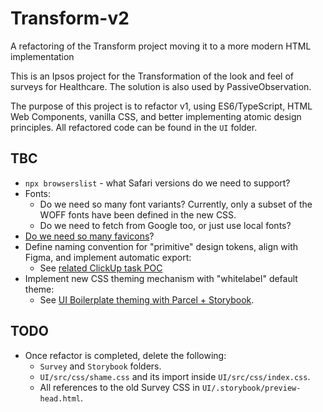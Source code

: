# Transform-v2
A refactoring of the Transform project moving it to a more modern HTML implementation

This is an Ipsos project for the Transformation of the look and feel of surveys for Healthcare.  The solution is also used by PassiveObservation.

The purpose of this project is to refactor v1, using ES6/TypeScript, HTML Web Components, vanilla CSS, and better implementing atomic design principles. All refactored code can be found in the `UI` folder.

## TBC
- `npx browserslist` - what Safari versions do we need to support?
- Fonts:
    - Do we need so many font variants? Currently, only a subset of the WOFF fonts have been defined in the new CSS.
    - Do we need to fetch from Google too, or just use local fonts?
- [Do we need so many favicons](https://evilmartians.com/chronicles/how-to-favicon-in-2021-six-files-that-fit-most-needs)?
- Define naming convention for "primitive" design tokens, align with Figma, and implement automatic export:
    - See [related ClickUp task POC](https://app.clickup.com/t/8696gvh4k)
- Implement new CSS theming mechanism with "whitelabel" default theme:
    - See [UI Boilerplate theming with Parcel + Storybook](https://github.com/basher/Web-UI-Boilerplate).

## TODO
- Once refactor is completed, delete the following:
    - `Survey` and `Storybook` folders.
    - `UI/src/css/shame.css` and its import inside `UI/src/css/index.css`.
    - All references to the old Survey CSS in `UI/.storybook/preview-head.html`.
